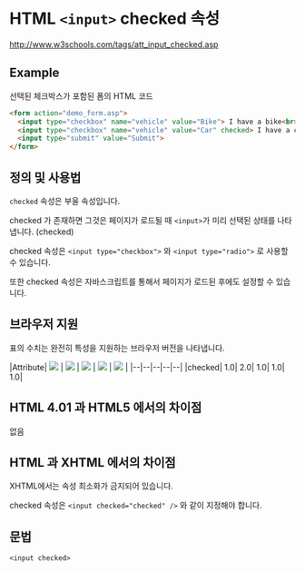 # HTML `<input>` checked 속성

http://www.w3schools.com/tags/att_input_checked.asp

## Example

선택된 체크박스가 포함된 폼의 HTML 코드

```html
<form action="demo_form.asp">
  <input type="checkbox" name="vehicle" value="Bike"> I have a bike<br>
  <input type="checkbox" name="vehicle" value="Car" checked> I have a car<br>
  <input type="submit" value="Submit">
</form>
```

## 정의 및 사용법

`checked` 속성은 부울 속성입니다. 

checked 가 존재하면 그것은 페이지가 로드될 때 `<input>`가 미리 선택된 상태를 나타냅니다. (checked) 

checked 속성은 `<input type="checkbox">` 와 `<input type="radio">` 로 사용할 수 있습니다. 

또한 checked 속성은 자바스크립트를 통해서 페이지가 로드된 후에도 설정할 수 있습니다. 

## 브라우저 지원

표의 수치는 완전히 특성을 지원하는 브라우저 버전을 나타냅니다.

|Attribute|  ![](http://www.w3schools.com/images/compatible_chrome.gif) |  ![](http://www.w3schools.com/images/compatible_edge.gif) |   ![](http://www.w3schools.com/images/compatible_firefox.gif)    | ![](http://www.w3schools.com/images/compatible_safari.gif)   |  ![](http://www.w3schools.com/images/compatible_opera.gif)  |
|--|--|--|--|--|
|checked|	1.0|	2.0|	1.0|	1.0|	1.0|


## HTML 4.01 과 HTML5 에서의 차이점

없음


## HTML 과 XHTML 에서의 차이점

XHTML에서는 속성 최소화가 금지되어 있습니다.

checked 속성은 `<input checked="checked" />` 와 같이 지정해야 합니다.


## 문법

`<input checked>`